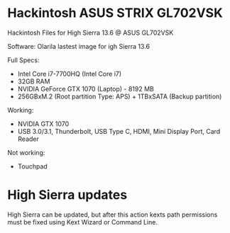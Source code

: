 # Hackintosh ASUS STRIX GL702VSK
Hackintosh Files for High Sierra 13.6 @ ASUS GL702VSK

Software:
Olarila lastest image for igh Sierra 13.6

Full Specs:
* Intel Core i7-7700HQ (Intel Core i7)
* 32GB RAM
* NVIDIA GeForce GTX 1070 (Laptop) - 8192 MB
* 256GBxM.2 (Root partition Type: APS) + 1TBxSATA (Backup partition)

Working:
* NVIDIA GTX 1070
* USB 3.0/3.1, Thunderbolt, USB Type C, HDMI, Mini Display Port, Card Reader

Not working: 
* Touchpad

# High Sierra updates

High Sierra can be updated, but after this action kexts path permissions must be fixed using Kext Wizard or Command Line.


